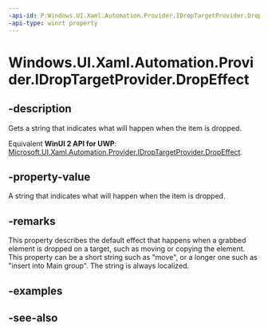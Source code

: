 ```yaml
---
-api-id: P:Windows.UI.Xaml.Automation.Provider.IDropTargetProvider.DropEffect
-api-type: winrt property
---
```


<!-- Property syntax
public string DropEffect { get; }
-->

# Windows.UI.Xaml.Automation.Provider.IDropTargetProvider.DropEffect

## -description
Gets a string that indicates what will happen when the item is dropped.

Equivalent **WinUI 2 API for UWP**: [Microsoft.UI.Xaml.Automation.Provider.IDropTargetProvider.DropEffect](/windows/winui/api/microsoft.ui.xaml.automation.provider.idroptargetprovider.dropeffect).

## -property-value
A string that indicates what will happen when the item is dropped.

## -remarks
This property describes the default effect that happens when a grabbed element is dropped on a target, such as moving or copying the element. This property can be a short string such as "move", or a longer one such as "insert into Main group". The string is always localized.

## -examples

## -see-also
